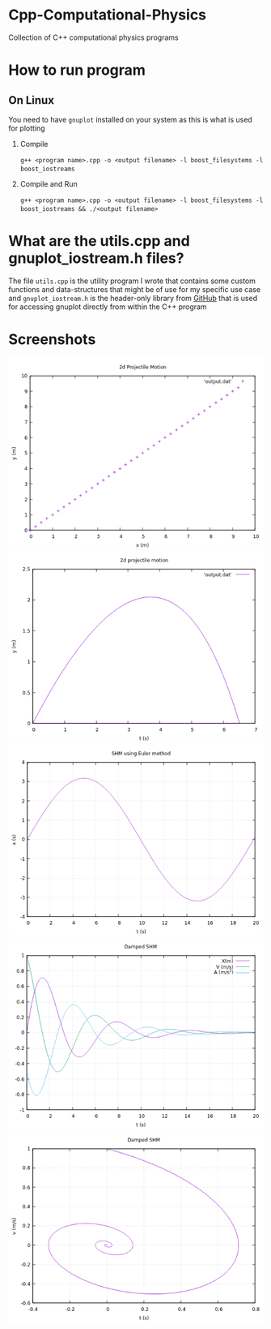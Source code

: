 # Cpp-Computational-Physics
Collection of C++ computational physics programs

# How to run program

## On Linux

You need to have `gnuplot` installed on your system as this is what is used for plotting

1) Compile

    `g++ <program name>.cpp -o <output filename> -l boost_filesystems -l boost_iostreams`

2) Compile and Run

    `g++ <program name>.cpp -o <output filename> -l boost_filesystems -l boost_iostreams && ./<output filename>`

# What are the utils.cpp and gnuplot_iostream.h files?

The file `utils.cpp` is the utility program I wrote that contains some custom functions and data-structures that might be of use for my specific use case
and `gnuplot_iostream.h` is the header-only library from [GitHub](https://github.com/dstahlke/gnuplot-iostream) that is used for accessing gnuplot
directly from within the C++ program

# Screenshots

![](Images/two_dim_projectile.png)
![](Images/two_dim_arb_projectile.png)
![](Images/shm_euler.png)
![](Images/damped_shm_x_v_a_t.png)
![](Images/damped_shm_v_vs_t.png)
